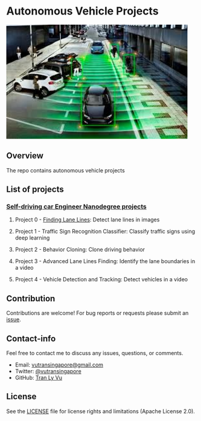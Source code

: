 # **Autonomous Vehicle Projects**

<img src="img/self-driving-car.jpg" width="480" alt="Combined Image" />

Overview
---
The repo contains autonomous vehicle projects

List of projects
---

### [Self-driving car Engineer Nanodegree projects](https://www.udacity.com/course/self-driving-car-engineer-nanodegree--nd013) 

1. Project 0 - [Finding Lane Lines](http://nbviewer.jupyter.org/gist/tranlyvu/df59fa9ea4a18f373947ca5c04bec801): Detect lane lines in images 

2. Project 1 - Traffic Sign Recognition Classifier: Classify traffic signs using deep learning

3. Project 2 - Behavior Cloning: Clone driving behavior

4. Project 3 - Advanced Lane Lines Finding: Identify the lane boundaries in a video

5. Project 4 - Vehicle Detection and Tracking: Detect vehicles in a video

Contribution
---
Contributions are welcome! For bug reports or requests please submit an [issue](https://github.com/tranlyvu/autonomous-vehicle-projects/issues).

Contact-info
---
Feel free to contact me to discuss any issues, questions, or comments.
*  Email: vutransingapore@gmail.com
*  Twitter: [@vutransingapore](https://twitter.com/vutransingapore)
*  GitHub: [Tran Ly Vu](https://github.com/tranlyvu)

License
---
See the [LICENSE](https://github.com/tranlyvu/autonomous-vehicle-projects/blob/master/LICENSE) file for license rights and limitations (Apache License 2.0).